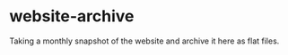 website-archive
===============

Taking a monthly snapshot of the website and archive it here as flat files.